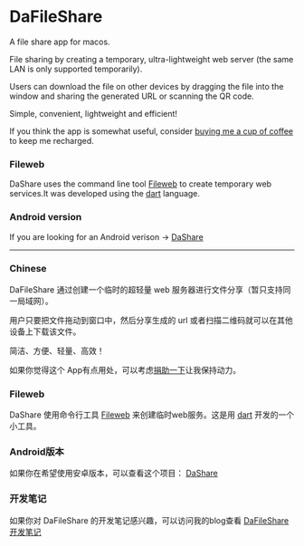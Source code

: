 # DaFileShare
A file share app for macos.

File sharing by creating a temporary, ultra-lightweight web server (the same LAN is only supported temporarily).

Users can download the file on other devices by dragging the file into the window and sharing the generated URL or scanning the QR code.

Simple, convenient, lightweight and efficient!

If you think the app is somewhat useful, consider [buying me a cup of coffee](https://www.paypal.me/minweix) to keep me recharged.

### Fileweb
DaShare uses the command line tool [Fileweb](https://github.com/deskangel/fileshare-command-line) to create temporary web services.It was developed using the [dart](https://dart.dev/) language.

### Android version
If you are looking for an Android verison -> [DaShare](https://github.com/deskangel/DaShare)

-----

### Chinese

DaFileShare 通过创建一个临时的超轻量 web 服务器进行文件分享（暂只支持同一局域网）。

用户只要把文件拖动到窗口中，然后分享生成的 url 或者扫描二维码就可以在其他设备上下载该文件。

简洁、方便、轻量、高效！

如果你觉得这个 App有点用处，可以考虑[捐助一下](https://www.paypal.me/minweix)让我保持动力。
### Fileweb
DaShare 使用命令行工具 [Fileweb](https://github.com/deskangel/fileshare-command-line) 来创建临时web服务。这是用 [dart](https://dart.dev/)  开发的一个小工具。

### Android版本
如果你在希望使用安卓版本，可以查看这个项目： [DaShare](https://github.com/deskangel/DaShare)

### 开发笔记
如果你对 DaFileShare 的开发笔记感兴趣，可以访问我的blog查看 [DaFileShare 开发笔记](https://blog.deskangel.com/2020/04/20/dafileserver-dev-notes/)
